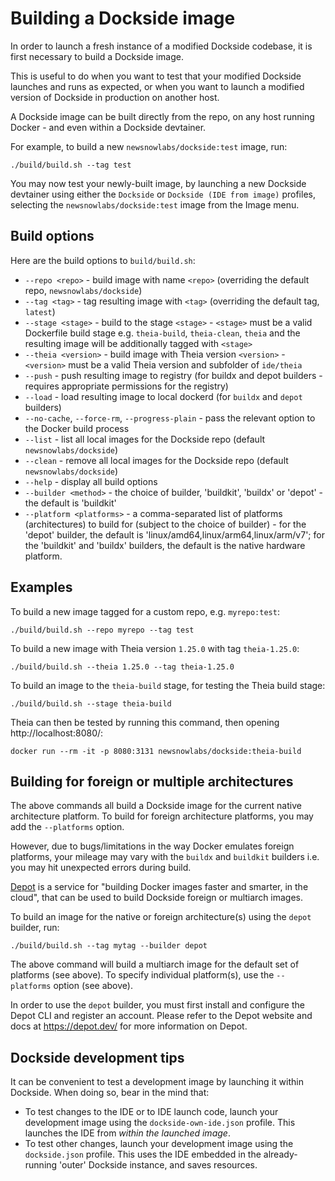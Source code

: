 # Building a Dockside image

In order to launch a fresh instance of a modified Dockside codebase,
it is first necessary to build a Dockside image.

This is useful to do when you want to test that your modified Dockside
launches and runs as expected, or when you want to launch a modified version of
Dockside in production on another host.

A Dockside image can be built directly from the repo, on any host running Docker - and even within a Dockside devtainer.

For example, to build a new `newsnowlabs/dockside:test` image, run:

```
./build/build.sh --tag test
```

You may now test your newly-built image, by launching a new Dockside devtainer using either the `Dockside` or `Dockside (IDE from image)`
profiles, selecting the `newsnowlabs/dockside:test` image from the Image menu.

## Build options

Here are the build options to `build/build.sh`:

- `--repo <repo>` - build image with name `<repo>` (overriding the default repo, `newsnowlabs/dockside`)
- `--tag <tag>` - tag resulting image with `<tag>` (overriding the default tag, `latest`)
- `--stage <stage>` - build to the stage `<stage>` - `<stage>` must be a valid Dockerfile build stage e.g. `theia-build`, `theia-clean`, `theia` and the resulting image will be additionally tagged with `<stage>`
- `--theia <version>` - build image with Theia version `<version>` - `<version>` must be a valid Theia version and subfolder of `ide/theia`
- `--push` - push resulting image to registry (for buildx and depot builders - requires appropriate permissions for the registry)
- `--load` - load resulting image to local dockerd (for `buildx` and `depot` builders)
- `--no-cache`, `--force-rm`, `--progress-plain` - pass the relevant option to the Docker build process
- `--list` - list all local images for the Dockside repo (default `newsnowlabs/dockside`)
- `--clean` - remove all local images for the Dockside repo (default `newsnowlabs/dockside`)
- `--help` - display all build options
- `--builder <method>` - the choice of builder, 'buildkit', 'buildx' or 'depot' - the default is 'buildkit'
- `--platform <platforms>` - a comma-separated list of platforms (architectures) to build for (subject to the choice of builder) -
  for the 'depot' builder, the default is 'linux/amd64,linux/arm64,linux/arm/v7'; for the 'buildkit' and 'buildx' builders,
  the default is the native hardware platform.

## Examples

To build a new image tagged for a custom repo, e.g. `myrepo:test`:

```
./build/build.sh --repo myrepo --tag test
```

To build a new image with Theia version `1.25.0` with tag `theia-1.25.0`:

```
./build/build.sh --theia 1.25.0 --tag theia-1.25.0
```

To build an image to the `theia-build` stage, for testing the Theia
build stage:

```
./build/build.sh --stage theia-build
```

Theia can then be tested by running this command, then opening
http://localhost:8080/:

```
docker run --rm -it -p 8080:3131 newsnowlabs/dockside:theia-build
```

## Building for foreign or multiple architectures

The above commands all build a Dockside image for the current native architecture platform.
To build for foreign architecture platforms, you may add the `--platforms` option.

However, due to bugs/limitations in the way Docker emulates foreign platforms, your mileage may vary with the `buildx` and `buildkit` builders i.e. you may hit unexpected errors during build.

[Depot](https://depot.dev) is a service for "building Docker images faster and smarter, in the cloud",
that can be used to build Dockside foreign or multiarch images.

To build an image for the native or foreign architecture(s) using the `depot` builder, run:

```
./build/build.sh --tag mytag --builder depot
```

The above command will build a multiarch image for the default set of platforms (see above). To specify individual platform(s), use the `--platforms` option (see above).

In order to use the `depot` builder, you must first install and configure the Depot CLI and register an account. Please refer to the Depot website and docs
at https://depot.dev/ for more information on Depot.

## Dockside development tips

It can be convenient to test a development image by launching it
within Dockside. When doing so, bear in the mind that:

- To test changes to the IDE or to IDE launch code, launch your development image using the `dockside-own-ide.json` profile. This launches the IDE from _within the launched image_.
- To test other changes, launch your development image using the `dockside.json` profile. This uses the IDE embedded in the already-running 'outer' Dockside instance, and saves resources.
